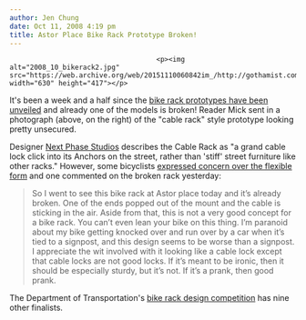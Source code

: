 ```yaml
---
author: Jen Chung
date: Oct 11, 2008 4:19 pm
title: Astor Place Bike Rack Prototype Broken!
---
```


	
										<p><img alt="2008_10_bikerack2.jpg" src="https://web.archive.org/web/20151110060842im_/http://gothamist.com/attachments/jen/2008_10_bikerack2.jpg" width="630" height="417"></p>

<p>It&apos;s been a week and a half since the <a href="https://web.archive.org/web/20151110060842/http://gothamist.com/2008/10/01/new_bike_racks_may_take_some_gettin.php">bike rack prototypes have been unveiled</a> and already one of the models is broken!  Reader Mick sent in a photograph (above, on the right) of the &quot;cable rack&quot; style prototype looking pretty unsecured.</p>

<p>Designer <a href="https://web.archive.org/web/20151110060842/http://www.nps-architects.com/home.swf">Next Phase Studios</a> describes the Cable Rack as &quot;a grand cable lock click into its Anchors on the street, rather than &apos;stiff&apos; street furniture like other racks.&quot;  However, some bicyclists <a href="https://web.archive.org/web/20151110060842/http://nycityracks.wordpress.com/comment-on-the-finalists/next-phase-studios/">expressed concern over the flexible form</a> and one commented on the broken rack yesterday:</p><blockquote>So I went to see this bike rack at Astor place today and it&#x2019;s already broken. One of the ends popped out of the mount and the cable is sticking in the air. Aside from that, this is not a very good concept for a bike rack. You can&#x2019;t even lean your bike on this thing. I&#x2019;m paranoid about my bike getting knocked over and run over by a car when it&#x2019;s tied to a signpost, and this design seems to be worse than a signpost. I appreciate the wit involved with it looking like a cable lock except that cable locks are not good locks. If it&#x2019;s meant to be ironic, then it should be especially sturdy, but it&#x2019;s not. If it&#x2019;s a prank, then good prank.</blockquote>The Department of Transportation&apos;s <a href="https://web.archive.org/web/20151110060842/http://nycityracks.wordpress.com/">bike rack design competition</a> has nine other finalists.<p></p>					
										
									
				